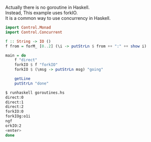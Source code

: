 Actually there is no goroutine in Haskell.  
Instead, This example uses forkIO.  
It is a common way to use concurrency in Haskell.

```haskell
import Control.Monad
import Control.Concurrent

f :: String -> IO ()
f from = forM_ [0..2] (\i -> putStrLn $ from ++ ":" ++ show i)

main = do
    f "direct"
    forkIO $ f "forkIO"
    forkIO $ (\msg -> putStrLn msg) "going"

    getLine
    putStrLn "done"
```

```bash
$ runhaskell goroutines.hs
direct:0
direct:1
direct:2
forkIO:0
forkIOg:o1i
ngf
orkIO:2
<enter>
done
```
